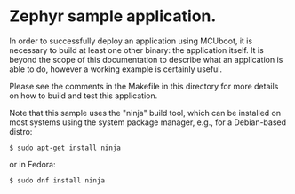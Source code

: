 # Zephyr sample application.

In order to successfully deploy an application using MCUboot, it is
necessary to build at least one other binary: the application itself.
It is beyond the scope of this documentation to describe what an
application is able to do, however a working example is certainly
useful.

Please see the comments in the Makefile in this directory for more
details on how to build and test this application.

Note that this sample uses the "ninja" build tool, which can be
installed on most systems using the system package manager, e.g., for
a Debian-based distro:

```
$ sudo apt-get install ninja
```

or in Fedora:

```
$ sudo dnf install ninja
```
